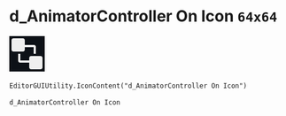 # d_AnimatorController On Icon `64x64`
<img src="/img/d_AnimatorController%20On%20Icon.png" width=64 height=64>

``` CSharp
EditorGUIUtility.IconContent("d_AnimatorController On Icon")
```
```
d_AnimatorController On Icon
```
